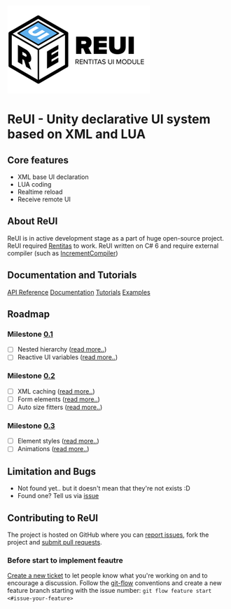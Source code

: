 ![alt text](https://raw.githubusercontent.com/alerdenisov/ReUI/master/Resources/reui-logo-200.png "ReUI Rentitas module for UI")
# ReUI - Unity declarative UI system based on XML and LUA

## Core features
- XML base UI declaration
- LUA coding
- Realtime reload
- Receive remote UI

## About ReUI
ReUI is in active development stage as a part of huge open-source project. ReUI required [Rentitas](https://github.com/alerdenisov/Rentitas) to work. ReUI written on C# 6 and require external compiler (such as [IncrementCompiler](https://github.com/SaladLab/Unity3D.IncrementalCompiler))

## Documentation and Tutorials
[API Reference](https://github.com/alerdenisov/ReUI/wiki)
[Documentation](https://github.com/alerdenisov/ReUI/wiki)
[Tutorials](https://github.com/alerdenisov/ReUI/wiki)
[Examples](https://github.com/alerdenisov/ReUI/wiki)

## Roadmap
### Milestone [0.1](https://github.com/alerdenisov/ReUI/milestone/1)
- [ ] Nested hierarchy ([read more..](https://github.com/alerdenisov/ReUI/issues/6))
- [ ] Reactive UI variables ([read more..](https://github.com/alerdenisov/ReUI/issues/4))
### Milestone [0.2](https://github.com/alerdenisov/ReUI/milestone/2)
- [ ] XML caching ([read more..](https://github.com/alerdenisov/ReUI/issues/1))
- [ ] Form elements ([read more..](https://github.com/alerdenisov/ReUI/issues/7))
- [ ] Auto size fitters ([read more..](https://github.com/alerdenisov/ReUI/issues/5))
### Milestone [0.3](https://github.com/alerdenisov/ReUI/milestone/3)
- [ ] Element styles ([read more..](https://github.com/alerdenisov/ReUI/issues/3))
- [ ] Animations ([read more..](https://github.com/alerdenisov/ReUI/issues/2))

## Limitation and Bugs
- Not found yet.. but it doesn't mean that they're not exists :D
- Found one? Tell us via [issue](https://github.com/alerdenisov/ReUI/issues/new)

## Contributing to ReUI
The project is hosted on GitHub where you can [report issues](https://github.com/alerdenisov/ReUI/issues), fork the project and [submit pull requests](https://github.com/alerdenisov/ReUI/pulls).

### Before start to implement feautre
[Create a new ticket](https://github.com/alerdenisov/ReUI/issues/new) to let people know what you're working on and to encourage a discussion. Follow the [git-flow](https://github.com/nvie/gitflow) conventions and create a new feature branch starting with the issue number: `git flow feature start <#issue-your-feature>`